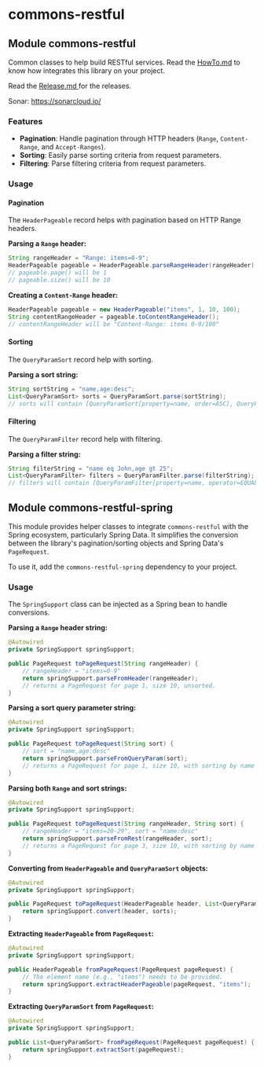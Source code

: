 # commons-restful

## Module commons-restful

Common classes to help build RESTful services. Read the [HowTo.md](HowTo.md) to know how integrates this library on your
project.

Read the [Release.md ](Release.md) for the releases.

Sonar: https://sonarcloud.io/

### Features

* **Pagination**: Handle pagination through HTTP headers (`Range`, `Content-Range`, and `Accept-Ranges`).
* **Sorting**: Easily parse sorting criteria from request parameters.
* **Filtering**: Parse filtering criteria from request parameters.

### Usage

#### Pagination

The `HeaderPageable` record helps with pagination based on HTTP Range headers.

**Parsing a `Range` header:**

```java
String rangeHeader = "Range: items=0-9";
HeaderPageable pageable = HeaderPageable.parseRangeHeader(rangeHeader);
// pageable.page() will be 1
// pageable.size() will be 10
```

**Creating a `Content-Range` header:**

```java
HeaderPageable pageable = new HeaderPageable("items", 1, 10, 100);
String contentRangeHeader = pageable.toContentRangeHeader();
// contentRangeHeader will be "Content-Range: items 0-9/100"
```

#### Sorting

The `QueryParamSort` record help with sorting.

**Parsing a sort string:**

```java
String sortString = "name,age:desc";
List<QueryParamSort> sorts = QueryParamSort.parse(sortString);
// sorts will contain [QueryParamSort[property=name, order=ASC], QueryParamSort[property=age, order=DESC]]
```

#### Filtering

The `QueryParamFilter` record help with filtering.

**Parsing a filter string:**

```java
String filterString = "name eq John,age gt 25";
List<QueryParamFilter> filters = QueryParamFilter.parse(filterString);
// filters will contain [QueryParamFilter[property=name, operator=EQUALS, value=John], QueryParamFilter[property=age, operator=GREATER, value=25]]
```

## Module commons-restful-spring

This module provides helper classes to integrate `commons-restful` with the Spring ecosystem, particularly Spring Data. It simplifies the conversion between the library's pagination/sorting objects and Spring Data's `PageRequest`.

To use it, add the `commons-restful-spring` dependency to your project.

### Usage

The `SpringSupport` class can be injected as a Spring bean to handle conversions.

**Parsing a `Range` header string:**
```java
@Autowired
private SpringSupport springSupport;

public PageRequest toPageRequest(String rangeHeader) {
    // rangeHeader = "items=0-9"
    return springSupport.parseFromHeader(rangeHeader);
    // returns a PageRequest for page 1, size 10, unsorted.
}
```

**Parsing a sort query parameter string:**
```java
@Autowired
private SpringSupport springSupport;

public PageRequest toPageRequest(String sort) {
    // sort = "name,age:desc"
    return springSupport.parseFromQueryParam(sort);
    // returns a PageRequest for page 1, size 10, with sorting by name ASC and age DESC.
}
```

**Parsing both `Range` and sort strings:**
```java
@Autowired
private SpringSupport springSupport;

public PageRequest toPageRequest(String rangeHeader, String sort) {
    // rangeHeader = "items=20-29", sort = "name:desc"
    return springSupport.parseFromRest(rangeHeader, sort);
    // returns a PageRequest for page 3, size 10, with sorting by name DESC.
}
```

**Converting from `HeaderPageable` and `QueryParamSort` objects:**
```java
@Autowired
private SpringSupport springSupport;

public PageRequest toPageRequest(HeaderPageable header, List<QueryParamSort> sorts) {
    return springSupport.convert(header, sorts);
}
```

**Extracting `HeaderPageable` from `PageRequest`:**
```java
@Autowired
private SpringSupport springSupport;

public HeaderPageable fromPageRequest(PageRequest pageRequest) {
    // The element name (e.g., "items") needs to be provided.
    return springSupport.extractHeaderPageable(pageRequest, "items");
}
```

**Extracting `QueryParamSort` from `PageRequest`:**
```java
@Autowired
private SpringSupport springSupport;

public List<QueryParamSort> fromPageRequest(PageRequest pageRequest) {
    return springSupport.extractSort(pageRequest);
}
```
